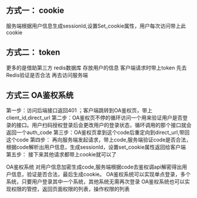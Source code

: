 ## 方式一： cookie
服务端根据用户信息生成sessionId,设置Set_cookie属性，用户每次访问带上此cookie

## 方式二： token
更多的是借助第三方 redis数据库 存放用户的信息
客户端请求时带上token 先去Redis验证是否合法 再去访问服务端

## 方式三 OA鉴权系统
第一步：访问后端接口返回401 ；客户端跳转到OA鉴权页，带上client_id,direct_url
第二步：OA鉴权页不停的循环访问一个用来验证用户是否登录的接口。用户扫码授权登录后会更改用户的登录状态，循环调用的那个接口就会返回一个auth_code
第三步：OA鉴权页拿到这个code后重定向到direct_url,带回这个code
第四步： 再向服务端发起请求，带上code,服务端验证code是否合法，根据code解析出用户信息，生成sessionId，设置set_cookie属性返回给客户端
第五步： 接下来其他请求都带上cookie就可以了

OA鉴权系统 对用户信息加密生成code,服务端根据code去鉴权调api解密得出用户信息，验证是否合法，最后生成cookie。
OA鉴权系统可以实现单点登录，多个系统，只要用户登录其中一个系统，其他系统无需再次登录
OA鉴权系统也可以实现权限的管控，返回页面权限的列表，操作权限的列表